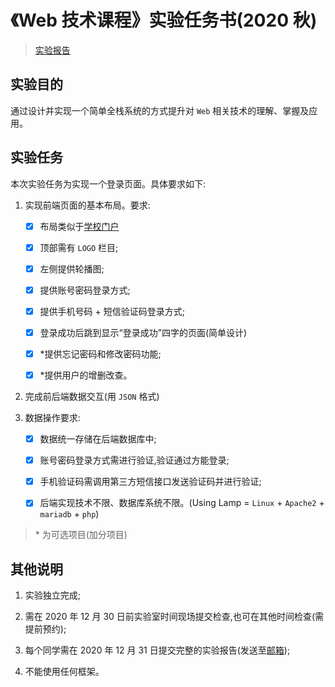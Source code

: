 # 《Web 技术课程》实验任务书(2020 秋)

> [实验报告](./Report.md)

## 实验目的

通过设计并实现一个简单全栈系统的方式提升对 `Web` 相关技术的理解、掌握及应用。

## 实验任务

本次实验任务为实现一个登录页面。具体要求如下:

1.  实现前端页面的基本布局。要求:

    - [x] 布局类似于[学校门户](http://my.csu.edu.cn/login/index.jsp)

    - [x] 顶部需有 `LOGO` 栏目;

    - [x] 左侧提供轮播图;

    - [x] 提供账号密码登录方式;

    - [x] 提供手机号码 + 短信验证码登录方式;

    - [x] 登录成功后跳到显示“登录成功”四字的页面(简单设计)

    - [x] \*提供忘记密码和修改密码功能;

    - [x] \*提供用户的增删改查。

2.  完成前后端数据交互(用 `JSON` 格式)

3.  数据操作要求:

    - [x] 数据统一存储在后端数据库中;

    - [x] 账号密码登录方式需进行验证,验证通过方能登录;

    - [x] 手机验证码需调用第三方短信接口发送验证码并进行验证;

    - [x] 后端实现技术不限、数据库系统不限。(Using Lamp = `Linux` + `Apache2` + `mariadb` + `php`)

> \* 为可选项目(加分项目)

## 其他说明

1.	实验独立完成;

2.	需在 2020 年 12 月 30 日前实验室时间现场提交检查,也可在其他时间检查(需提前预约);

3.	每个同学需在 2020 年 12 月 31 日提交完整的实验报告(发送至[邮箱](vlab@163.com));

4.	不能使用任何框架。
